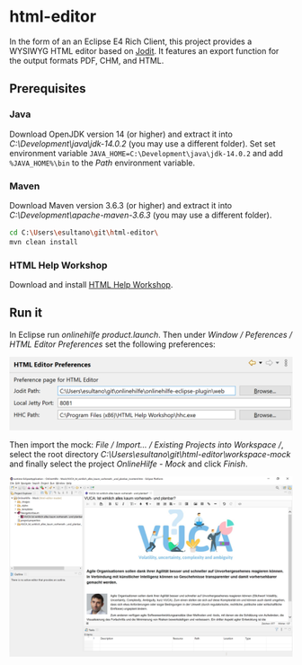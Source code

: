 # html-editor
In the form of an an Eclipse E4 Rich Client, this project provides a WYSIWYG HTML editor based on [Jodit](https://www.npmjs.com/package/jodit). It features an export function for the output formats PDF, CHM, and HTML.

## Prerequisites
### Java
Download OpenJDK version 14 (or higher) and extract it into *C:\Development\java\jdk-14.0.2* (you may use a different folder).
Set set environment variable `JAVA_HOME=C:\Development\java\jdk-14.0.2` and add `%JAVA_HOME%\bin` to the *Path* environment variable.

### Maven
Download Maven version 3.6.3 (or higher) and extract it into *C:\Development\apache-maven-3.6.3* (you may use a different folder).

```bash
cd C:\Users\esultano\git\html-editor\
mvn clean install
```

### HTML Help Workshop
Download and install [HTML Help Workshop](https://www.microsoft.com/en-us/download/details.aspx?id=21138).

## Run it
In Eclipse run *onlinehilfe product.launch*. Then under *Window / Peferences / HTML Editor Preferences* set the following preferences:

<img src="doc/html_editor_prefs.png" width="600">

Then import the mock: *File / Import... / Existing Projects into Workspace /*, select the root directory *C:\Users\esultano\git\html-editor\workspace-mock* and finally select the project *OnlineHilfe - Mock* and click *Finish*.

<img src="doc/screenshot.png" width="600">
